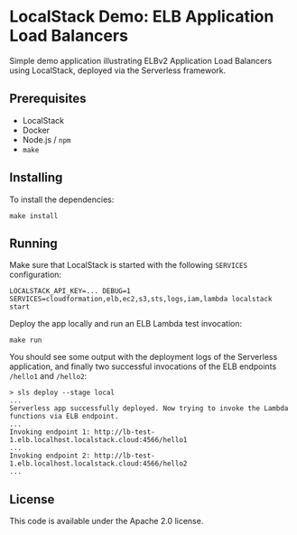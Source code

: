 # LocalStack Demo: ELB Application Load Balancers

Simple demo application illustrating ELBv2 Application Load Balancers using LocalStack, deployed via the Serverless framework.

## Prerequisites

* LocalStack
* Docker
* Node.js / `npm`
* `make`

## Installing

To install the dependencies:
```
make install
```

## Running

Make sure that LocalStack is started with the following `SERVICES` configuration:
```
LOCALSTACK_API_KEY=... DEBUG=1 SERVICES=cloudformation,elb,ec2,s3,sts,logs,iam,lambda localstack start
```

Deploy the app locally and run an ELB Lambda test invocation:
```
make run
```

You should see some output with the deployment logs of the Serverless application, and finally two successful invocations of the ELB endpoints `/hello1` and `/hello2`:
```
> sls deploy --stage local
...
Serverless app successfully deployed. Now trying to invoke the Lambda functions via ELB endpoint.
...
Invoking endpoint 1: http://lb-test-1.elb.localhost.localstack.cloud:4566/hello1
...
Invoking endpoint 2: http://lb-test-1.elb.localhost.localstack.cloud:4566/hello2
...
```

## License

This code is available under the Apache 2.0 license.
